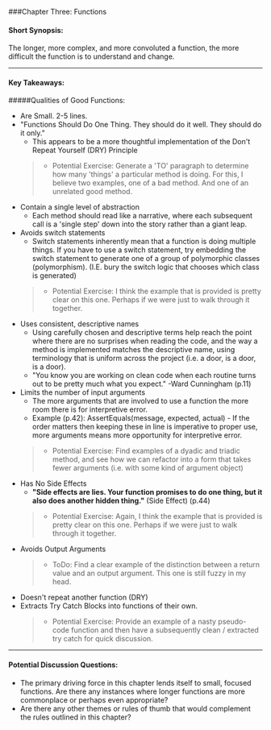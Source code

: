 ###Chapter Three: Functions
#### Short Synopsis: 
The longer, more complex, and more convoluted a function, the more difficult the function is to understand and change.

---

#### Key Takeaways: 
#####Qualities of Good Functions:
* Are Small.  2-5 lines.
* "Functions Should Do One Thing.  They should do it well.  They should do it only." 
	* This appears to be a more thoughtful implementation of the Don't Repeat Yourself (DRY) Principle
	> * Potential Exercise: Generate a 'TO' paragraph to determine how many 'things' a particular method is doing.  For this, I believe two examples, one of a bad method.  And one of an unrelated good method.
* Contain a single level of abstraction
	* Each method should read like a narrative, where each subsequent call is a 'single step' down into the story rather than a giant leap.
* Avoids switch statements
	* Switch statements inherently mean that a function is doing multiple things.  If you have to use a switch statement, try embedding the switch statement to generate one of a group of polymorphic classes (polymorphism).  (I.E. bury the switch logic that chooses which class is generated)
	> * Potential Exercise: I think the example that is provided is pretty clear on this one.  Perhaps if we were just to walk through it together.
* Uses consistent, descriptive names
	* Using carefully chosen and descriptive terms help reach the point where there are no surprises when reading the code, and the way a method is implemented matches the descriptive name, using terminology that is uniform across the project (i.e. a door, is a door, is a door).
	* "You know you are working on clean code when each routine turns out to be pretty much what you expect."  -Ward Cunningham (p.11)
* Limits the number of input arguments
	* The more arguments that are involved to use a function the more room there is for interpretive error.
	* Example (p.42):  AssertEquals(message, expected, actual) - If the order matters then keeping these in line is imperative to proper use, more arguments means more opportunity for interpretive error.
	> * Potential Exercise: Find examples of a dyadic and triadic method, and see how we can refactor into a form that takes fewer arguments (i.e. with some kind of argument object)
* Has No Side Effects
	* __"Side effects are lies. Your function promises to do one thing, but it also does another hidden thing."__ (Side Effect) (p.44)
	> * Potential Exercise: Again, I think the example that is provided is pretty clear on this one.  Perhaps if we were just to walk through it together.
* Avoids Output Arguments
	> * ToDo:  Find a clear example of the distinction between a return value and an output argument. This one is still fuzzy in my head. 
* Doesn't repeat another function (DRY)
* Extracts Try Catch Blocks into functions of their own.
	> * Potential Exercise:  Provide an example of a nasty pseudo-code function and then have a subsequently clean / extracted try catch for quick discussion.

___

#### Potential Discussion Questions:

* The primary driving force in this chapter lends itself to small, focused functions.  Are there any instances where longer functions are more commonplace or perhaps even appropriate?
* Are there any other themes or rules of thumb that would complement the rules outlined in this chapter?	